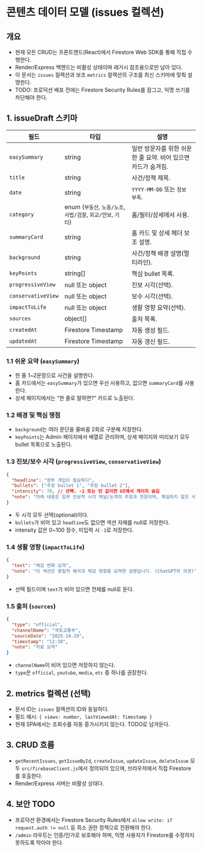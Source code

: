 # 콘텐츠 데이터 모델 (issues 컬렉션)

## 개요

- 현재 모든 CRUD는 프론트엔드(React)에서 Firestore Web SDK를 통해 직접 수행한다.
- Render/Express 백엔드는 비활성 상태이며 레거시 참조용으로만 남아 있다.
- 이 문서는 `issues` 컬렉션과 보조 `metrics` 컬렉션의 구조를 최신 스키마에 맞춰 설명한다.
- TODO: 프로덕션 배포 전에는 Firestore Security Rules를 잠그고, 익명 쓰기를 차단해야 한다.

## 1. issueDraft 스키마

| 필드 | 타입 | 설명 |
| --- | --- | --- |
| `easySummary` | string | 일반 방문자를 위한 쉬운 한 줄 요약. 비어 있으면 카드가 숨겨짐. |
| `title` | string | 사건/정책 제목. |
| `date` | string | `YYYY-MM-DD` 또는 `정보 부족`. |
| `category` | enum (`부동산`, `노동/노조`, `사법/검찰`, `외교/안보`, `기타`) | 홈/필터/상세에서 사용. |
| `summaryCard` | string | 홈 카드 및 상세 헤더 보조 설명. |
| `background` | string | 사건/정책 배경 설명(멀티라인). |
| `keyPoints` | string[] | 핵심 bullet 목록. |
| `progressiveView` | null 또는 object | 진보 시각(선택). |
| `conservativeView` | null 또는 object | 보수 시각(선택). |
| `impactToLife` | null 또는 object | 생활 영향 요약(선택). |
| `sources` | object[] | 출처 목록. |
| `createdAt` | Firestore Timestamp | 자동 생성 필드. |
| `updatedAt` | Firestore Timestamp | 자동 갱신 필드. |

### 1.1 쉬운 요약 (`easySummary`)
- 한 줄 1~2문장으로 사건을 설명한다.
- 홈 카드에서는 `easySummary`가 있으면 우선 사용하고, 없으면 `summaryCard`를 사용한다.
- 상세 페이지에서는 “한 줄로 말하면?” 카드로 노출된다.

### 1.2 배경 및 핵심 쟁점
- `background`는 여러 문단을 줄바꿈 2회로 구분해 저장한다.
- `keyPoints`는 Admin 페이지에서 배열로 관리하며, 상세 페이지와 미리보기 모두 bullet 목록으로 노출된다.

### 1.3 진보/보수 시각 (`progressiveView`, `conservativeView`)
```json
{
  "headline": "정부 개입이 필요하다",
  "bullets": ["주장 bullet 1", "주장 bullet 2"],
  "intensity": 70, // 선택. -1 또는 빈 값이면 UI에서 게이지 숨김
  "note": "아래 내용은 일부 진보적 시각 채널/논객의 주장과 전망이며, 확실하지 않은 사실일 수 있습니다."
}
```
- 두 시각 모두 선택(optional)이다.
- `bullets`가 비어 있고 `headline`도 없으면 섹션 자체를 null로 저장한다.
- intensity 값은 0~100 정수, 미입력 시 `-1`로 저장한다.

### 1.4 생활 영향 (`impactToLife`)
```json
{
  "text": "체감 변화 요약",
  "note": "이 섹션은 중립적 해석과 체감 영향을 요약한 설명입니다. (ChatGPT의 의견)"
}
```
- 선택 필드이며 `text`가 비어 있으면 전체를 null로 둔다.

### 1.5 출처 (`sources`)
```json
{
  "type": "official",
  "channelName": "국토교통부",
  "sourceDate": "2025-10-29",
  "timestamp": "12:30",
  "note": "자료 요약"
}
```
- `channelName`이 비어 있으면 저장하지 않는다.
- `type`은 `official`, `youtube`, `media`, `etc` 중 하나를 권장한다.

## 2. metrics 컬렉션 (선택)
- 문서 ID는 `issues` 컬렉션의 ID와 동일하다.
- 필드 예시: `{ views: number, lastViewedAt: Timestamp }`
- 현재 SPA에서는 조회수를 자동 증가시키지 않는다. TODO로 남겨둔다.

## 3. CRUD 흐름
- `getRecentIssues`, `getIssueById`, `createIssue`, `updateIssue`, `deleteIssue` 모두 `src/firebaseClient.js`에서 정의되어 있으며, 브라우저에서 직접 Firestore를 호출한다.
- Render/Express 서버는 비활성 상태다.

## 4. 보안 TODO
- 프로덕션 환경에서는 Firestore Security Rules에서 `allow write: if request.auth != null` 등 최소 권한 정책으로 전환해야 한다.
- `/admin` 라우트는 인증/인가로 보호해야 하며, 익명 사용자가 Firestore를 수정하지 못하도록 막아야 한다.
